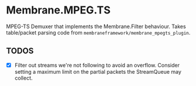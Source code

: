 # Membrane.MPEG.TS
MPEG-TS Demuxer that implements the Membrane.Filter behaviour. Takes
table/packet parsing code from `membraneframework/membrane_mpegts_plugin`.

## TODOS
* [x] Filter out streams we're not following to avoid an overflow. Consider
  setting a maximum limit on the partial packets the StreamQueue may collect.


